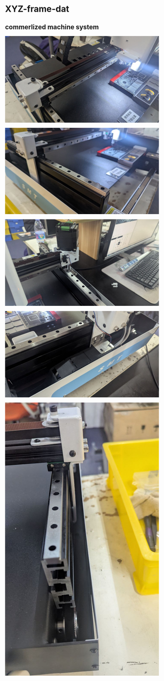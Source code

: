 
# XYZ-frame-dat


## commerlized machine system 

![](2025-04-02-17-25-38.png)

![](2025-04-02-17-25-54.png)

![](2025-04-02-17-26-07.png)

![](2025-04-02-17-28-50.png)

![](2025-04-02-17-29-22.png)